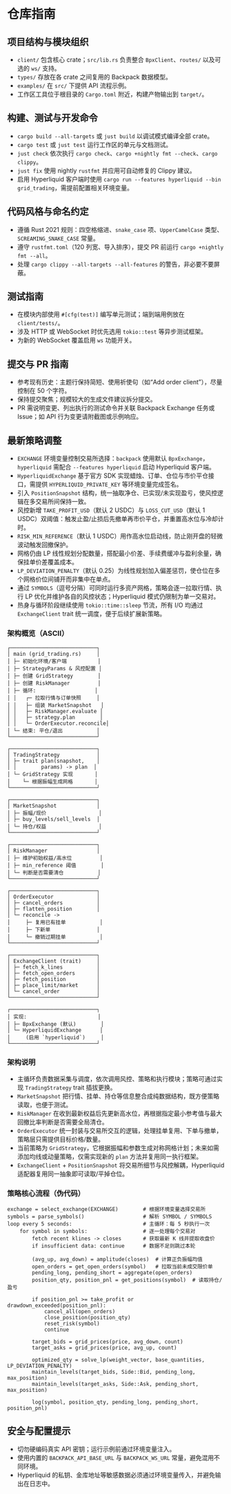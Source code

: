 # 仓库指南

## 项目结构与模块组织
- `client/` 包含核心 crate；`src/lib.rs` 负责整合 `BpxClient`、`routes/` 以及可选的 `ws/` 支持。
- `types/` 存放在各 crate 之间复用的 Backpack 数据模型。
- `examples/` 在 `src/` 下提供 API 流程示例。
- 工作区工具位于根目录的 `Cargo.toml` 附近，构建产物输出到 `target/`。

## 构建、测试与开发命令
- `cargo build --all-targets` 或 `just build` 以调试模式编译全部 crate。
- `cargo test` 或 `just test` 运行工作区的单元与文档测试。
- `just check` 依次执行 `cargo check`、`cargo +nightly fmt --check`、`cargo clippy`。
- `just fix` 使用 nightly `rustfmt` 并应用可自动修复的 Clippy 建议。
- 启用 Hyperliquid 客户端时使用 `cargo run --features hyperliquid --bin grid_trading`，需提前配置相关环境变量。

## 代码风格与命名约定
- 遵循 Rust 2021 规则：四空格缩进、`snake_case` 项、`UpperCamelCase` 类型、`SCREAMING_SNAKE_CASE` 常量。
- 遵守 `rustfmt.toml`（120 列宽、导入排序），提交 PR 前运行 `cargo +nightly fmt --all`。
- 处理 `cargo clippy --all-targets --all-features` 的警告，非必要不要屏蔽。

## 测试指南
- 在模块内部使用 `#[cfg(test)]` 编写单元测试；端到端用例放在 `client/tests/`。
- 涉及 HTTP 或 WebSocket 时优先选用 `tokio::test` 等异步测试框架。
- 为新的 WebSocket 覆盖启用 `ws` 功能开关。

## 提交与 PR 指南
- 参考现有历史：主题行保持简短、使用祈使句（如“Add order client”），尽量控制在 50 个字符。
- 保持提交聚焦；规模较大的生成文件建议拆分提交。
- PR 需说明变更、列出执行的测试命令并关联 Backpack Exchange 任务或 Issue；如 API 行为变更请附截图或示例响应。

## 最新策略调整
- `EXCHANGE` 环境变量控制交易所选择：`backpack` 使用默认 `BpxExchange`，`hyperliquid` 需配合 `--features hyperliquid` 启动 Hyperliquid 客户端。
- `HyperliquidExchange` 基于官方 SDK 实现蜡烛、订单、仓位与市价平仓接口，需提供 `HYPERLIQUID_PRIVATE_KEY` 等环境变量完成签名。
- 引入 `PositionSnapshot` 结构，统一抽取净仓、已实现/未实现盈亏，使风控逻辑在多交易所间保持一致。
- 风控新增 `TAKE_PROFIT_USD`（默认 2 USDC）与 `LOSS_CUT_USD`（默认 1 USDC）双阈值：触发止盈/止损后先撤单再市价平仓，并重置高水位与冷却计时。
- `RISK_MIN_REFERENCE`（默认 1 USDC）用作高水位启动线，防止刚开盘的轻微波动触发回撤保护。
- 网格仍由 LP 线性规划分配数量，搭配最小价差、手续费缓冲与盈利余量，确保挂单价差覆盖成本。
- `LP_DEVIATION_PENALTY`（默认 0.25）为线性规划加入偏差惩罚，使仓位在多个网格价位间铺开而非集中在单点。
- 通过 `SYMBOLS`（逗号分隔）可同时运行多资产网格，策略会逐一拉取行情、执行 LP 优化并维护各自的风控状态；Hyperliquid 模式仍限制为单一交易对。
- 热身与循环阶段继续使用 `tokio::time::sleep` 节流，所有 I/O 均通过 `ExchangeClient` trait 统一调度，便于后续扩展新策略。

### 架构概览（ASCII）
```text
┌────────────────────────────┐
│ main (grid_trading.rs)     │
│ ├─ 初始化环境/客户端          │
│ ├─ StrategyParams & 风控配置 │
│ ├─ 创建 GridStrategy        │
│ ├─ 创建 RiskManager         │
│ ├─ 循环:                   │
│ │   ┌─ 拉取行情与订单快照     │
│ │   ├─ 组装 MarketSnapshot   │
│ │   ├─ RiskManager.evaluate │
│ │   ├─ strategy.plan        │
│ │   └─ OrderExecutor.reconcile│
│ └─ 结束: 平仓/退出           │
└────────────────────────────┘

┌────────────────────────────┐
│ TradingStrategy            │
│ ├─ trait plan(snapshot,    │
│ │        params) -> plan  │
│ └─ GridStrategy 实现       │
│    └─ 根据振幅生成网格       │
└────────────────────────────┘

┌────────────────────────────┐
│ MarketSnapshot             │
│ ├─ 振幅/现价                 │
│ ├─ buy_levels/sell_levels  │
│ └─ 持仓/权益                 │
└────────────────────────────┘

┌────────────────────────────┐
│ RiskManager                │
│ ├─ 维护初始权益/高水位         │
│ ├─ min_reference 阈值        │
│ └─ 判断是否需要清仓           │
└────────────────────────────┘

┌────────────────────────────┐
│ OrderExecutor              │
│ ├─ cancel_orders           │
│ ├─ flatten_position        │
│ └─ reconcile ->
│     ├─ 复用已有挂单           │
│     ├─ 下新单               │
│     └─ 撤销过期挂单           │
└────────────────────────────┘

┌────────────────────────────┐
│ ExchangeClient (trait)     │
│ ├─ fetch_k_lines           │
│ ├─ fetch_open_orders       │
│ ├─ fetch_position          │
│ ├─ place_limit/market      │
│ └─ cancel_order            │
└────────────────────────────┘

┌────────────────────────────┐
│ 实现:                       │
│ ├─ BpxExchange (默认)        │
│ └─ HyperliquidExchange      │
│     (启用 `hyperliquid`)     │
└────────────────────────────┘
```

### 架构说明
- 主循环负责数据采集与调度，依次调用风控、策略和执行模块；策略可通过实现 `TradingStrategy` trait 插拔更换。
- `MarketSnapshot` 把行情、挂单、持仓等信息整合成纯数据结构，既方便策略读取，也便于测试。
- `RiskManager` 在收到最新权益后先更新高水位，再根据指定最小参考值与最大回撤比率判断是否需要全局清仓。
- `OrderExecutor` 统一封装与交易所交互的逻辑，处理挂单复用、下单与撤单，策略层只需提供目标价格/数量。
- 当前策略为 `GridStrategy`，它根据振幅和参数生成对称网格计划；未来如需添加均线或动量策略，仅需实现新的 `plan` 方法并复用同一执行框架。
- `ExchangeClient` + `PositionSnapshot` 将交易所细节与风控解耦，Hyperliquid 适配器复用同一抽象即可读取/平掉仓位。

### 策略核心流程（伪代码）
```text
exchange = select_exchange(EXCHANGE)        # 根据环境变量选择交易所
symbols = parse_symbols()                   # 解析 SYMBOL / SYMBOLS
loop every 5 seconds:                       # 主循环：每 5 秒执行一次
    for symbol in symbols:                  # 逐一处理每个交易对
        fetch recent klines -> closes       # 获取最新 K 线并提取收盘价
        if insufficient data: continue      # 数据不足则跳过本轮

        (avg_up, avg_down) = amplitude(closes)  # 计算正负振幅均值
        open_orders = get_open_orders(symbol)   # 拉取当前未成交限价单
        pending_long, pending_short = aggregate(open_orders)
        position_qty, position_pnl = get_positions(symbol)  # 读取持仓/盈亏

        if position_pnl >= take_profit or drawdown_exceeded(position_pnl):
            cancel_all(open_orders)
            close_position(position_qty)
            reset_risk(symbol)
            continue

        target_bids = grid_prices(price, avg_down, count)
        target_asks = grid_prices(price, avg_up, count)

        optimized_qty = solve_lp(weight_vector, base_quantities, LP_DEVIATION_PENALTY)
        maintain_levels(target_bids, Side::Bid, pending_long, max_position)
        maintain_levels(target_asks, Side::Ask, pending_short, max_position)

        log(symbol, position_qty, pending_long, pending_short, position_pnl)
```

## 安全与配置提示
- 切勿硬编码真实 API 密钥；运行示例前通过环境变量注入。
- 使用内置的 `BACKPACK_API_BASE_URL` 与 `BACKPACK_WS_URL` 常量，避免混用不同环境。
- Hyperliquid 的私钥、金库地址等敏感数据必须通过环境变量传入，并避免输出在日志中。
